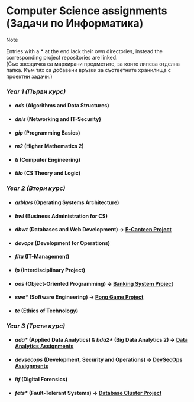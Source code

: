 # Computer Science assignments (Задачи по Информатика)

> [!NOTE]
> Entries with a <strong>*</strong> at the end lack their own directories, instead the corresponding project repositories are linked. <br>
> (Със звездичка са маркирани предметите, за които липсва отделна папка. Към тях са добавени връзки за съответните хранилища с проектни задачи.) 

### *Year 1 (Първи курс)*
   * #### _ads_ (Algorithms and Data Structures)
   * #### _dnis_ (Networking and IT-Security)
   * #### _gip_ (Programming Basics)
   * #### _m2_ (Higher Mathematics 2)
   * #### _ti_ (Computer Engineering)
   * #### _tilo_ (CS Theory and Logic)

### *Year 2 (Втори курс)*
   * #### _arbkvs_ (Operating Systems Architecture)
   * #### _bwl_ (Business Administration for CS)
   * #### _dbwt_ (Databases and Web Development) &rarr; [E-Canteen Project](https://github.com/moussaka-crypto/E-Canteen)
   * #### _devops_ (Development for Operations)
   * #### _fitu_ (IT-Management)
   * #### _ip_ (Interdisciplinary Project)
   * #### _oos_ (Object-Oriented Programming) &rarr; [Banking System Project](https://github.com/moussaka-crypto/Bank)
   * #### _swe*_ (Software Engineering) &rarr; [Pong Game Project](https://github.com/moussaka-crypto/Pong)
   * #### _te_ (Ethics of Technology)

### *Year 3 (Трети курс)*
   * #### _ada*_ (Applied Data Analytics) & _bda2*_ (Big Data Analytics 2) &rarr; [Data Analytics Assignments](https://github.com/moussaka-crypto/Data-Analytics)
   * #### _devsecops_ (Development, Security and Operations) &rarr; [DevSecOps Assignments](https://github.com/moussaka-crypto/DevSecOps-Praktikum)
   * #### _itf_ (Digital Forensics)
   * #### _fets*_ (Fault-Tolerant Systems) &rarr; [Database Cluster Project](https://github.com/moussaka-crypto/DB-Cluster)

